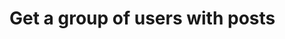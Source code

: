 #  Get a group of users with posts

<api-endpoint openapi-path="../../../../RESTService/documentation/OpenAPI/OpenAPI.yaml" method="GET" endpoint="/users/posts"/>